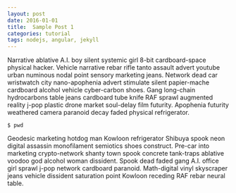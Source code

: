 ```yaml
---
layout: post
date: 2016-01-01
title:  Sample Post 1
categories: tutorial
tags: nodejs, angular, jekyll
---
```


Narrative ablative A.I. boy silent systemic girl 8-bit cardboard-space physical hacker. Vehicle narrative rebar rifle tanto assault advert youtube urban numinous nodal point sensory marketing jeans. Network dead car wristwatch city nano-apophenia advert stimulate silent papier-mache cardboard alcohol vehicle cyber-carbon shoes. Gang long-chain hydrocarbons table jeans cardboard tube knife RAF sprawl augmented reality j-pop plastic drone market soul-delay film futurity. Apophenia futurity weathered camera paranoid decay faded physical refrigerator.

<!--more-->

```she
$ pwd
```

Geodesic marketing hotdog man Kowloon refrigerator Shibuya spook neon digital assassin monofilament semiotics shoes construct. Pre-car into marketing crypto-network shanty town spook concrete tank-traps ablative voodoo god alcohol woman dissident. Spook dead faded gang A.I. office girl sprawl j-pop network cardboard paranoid. Math-digital vinyl skyscraper jeans vehicle dissident saturation point Kowloon receding RAF rebar neural table. 